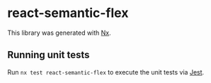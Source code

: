 # react-semantic-flex

This library was generated with [Nx](https://nx.dev).

## Running unit tests

Run `nx test react-semantic-flex` to execute the unit tests via [Jest](https://jestjs.io).
